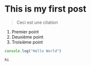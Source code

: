 # This is my first post

> Ceci est une citation

1. Premier point
2. Deuxième point
3. Troisième point

```js
console.log("Hello World")
```

```bash
hi
```